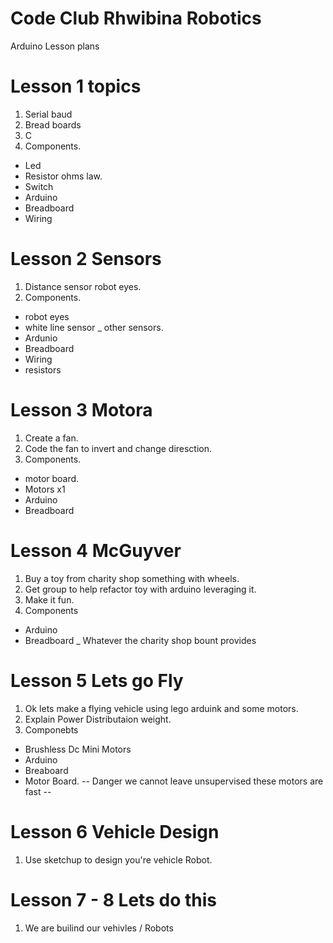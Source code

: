 # Code Club Rhwibina Robotics
Arduino Lesson plans

# Lesson 1 topics
1. Serial baud
2. Bread boards
3. C
3. Components.
- Led
- Resistor ohms law.
- Switch
- Arduino
- Breadboard 
- Wiring

# Lesson 2 Sensors
1. Distance sensor robot eyes.
2. Components.
- robot eyes
- white line sensor
_ other sensors.
- Ardunio
- Breadboard
- Wiring
- resistors

# Lesson 3 Motora
1. Create a fan.
2. Code the fan to invert and change diresction.
3. Components.
- motor board.
- Motors x1
- Arduino
- Breadboard

# Lesson 4 McGuyver
1. Buy a toy from charity shop something with wheels.
2. Get group to help refactor toy with arduino leveraging it.
3. Make it fun.
4. Components
- Arduino
- Breadboard
_ Whatever the charity shop bount provides

# Lesson 5 Lets go Fly
1. Ok lets make a flying vehicle using lego arduink and some motors.
2. Explain Power Distributaion weight.
3. Componebts
- Brushless Dc Mini Motors
- Arduino 
- Breaboard
- Motor Board.
-- Danger we cannot leave unsupervised these motors are fast --

# Lesson 6 Vehicle Design
1. Use sketchup to design you're vehicle Robot.

# Lesson 7 - 8 Lets do this
1. We are builind our vehivles / Robots
